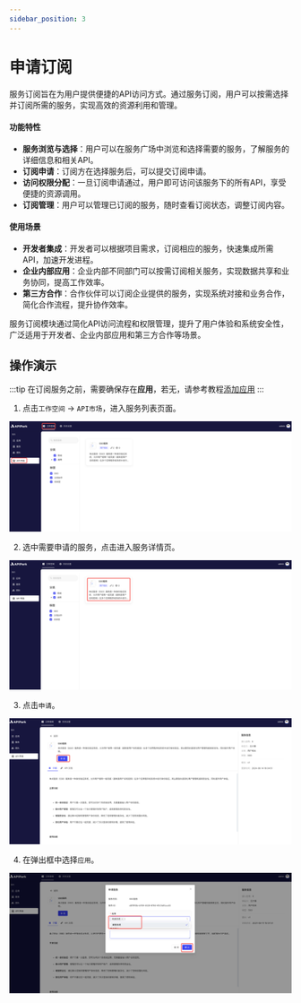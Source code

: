 ```yaml
---
sidebar_position: 3
---
```


# 申请订阅

服务订阅旨在为用户提供便捷的API访问方式。通过服务订阅，用户可以按需选择并订阅所需的服务，实现高效的资源利用和管理。

#### 功能特性

- **服务浏览与选择**：用户可以在服务广场中浏览和选择需要的服务，了解服务的详细信息和相关API。
- **订阅申请**：订阅方在选择服务后，可以提交订阅申请。
- **访问权限分配**：一旦订阅申请通过，用户即可访问该服务下的所有API，享受便捷的资源调用。
- **订阅管理**：用户可以管理已订阅的服务，随时查看订阅状态，调整订阅内容。

#### 使用场景

- **开发者集成**：开发者可以根据项目需求，订阅相应的服务，快速集成所需API，加速开发进程。
- **企业内部应用**：企业内部不同部门可以按需订阅相关服务，实现数据共享和业务协同，提高工作效率。
- **第三方合作**：合作伙伴可以订阅企业提供的服务，实现系统对接和业务合作，简化合作流程，提升协作效率。

服务订阅模块通过简化API访问流程和权限管理，提升了用户体验和系统安全性，广泛适用于开发者、企业内部应用和第三方合作等场景。

## 操作演示

:::tip
在订阅服务之前，需要确保存在**应用**，若无，请参考教程[添加应用](./application.md#添加应用)
:::

1. 点击`工作空间` -> `API市场`，进入服务列表页面。

![](../../tutorials/application/images/2024-08-14/65f9de8c0831d4b034d26a1d05486cd98cc9e2352c75da907f1000b704cc9cec.png)  

2. 选中需要申请的服务，点击进入服务详情页。

![](../../tutorials/application/images/2024-08-14/b8938a2acbab8a4df3e7e0d8a851532ae87eac70ca987493938f10cb8a512db0.png)  

3. 点击`申请`。

![](../../tutorials/application/images/2024-08-14/9dc74c69f16904f85d46bbf45a98315c8c6734776cdde98436575f9b8ab83cd3.png)  

4. 在弹出框中选择`应用`。

![](../../tutorials/application/images/2024-08-14/2634b29fd6e90dc9ccce29dfe7ce49d1ce03420d710decfce94a262ed2af5f2f.png)  


### 